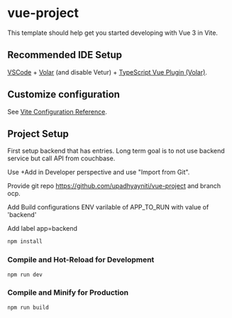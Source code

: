 # vue-project

This template should help get you started developing with Vue 3 in Vite.

## Recommended IDE Setup

[VSCode](https://code.visualstudio.com/) + [Volar](https://marketplace.visualstudio.com/items?itemName=Vue.volar) (and disable Vetur) + [TypeScript Vue Plugin (Volar)](https://marketplace.visualstudio.com/items?itemName=Vue.vscode-typescript-vue-plugin).

## Customize configuration

See [Vite Configuration Reference](https://vitejs.dev/config/).

## Project Setup

First setup backend that has entries. Long term goal is to not use backend service but call API from couchbase.

Use +Add in Developer perspective and use "Import from Git". 

Provide git repo https://github.com/upadhyayniti/vue-project and branch ocp.

Add Build configurations ENV varilable of APP_TO_RUN with value of 'backend'

Add label app=backend

```sh
npm install
```

### Compile and Hot-Reload for Development

```sh
npm run dev
```

### Compile and Minify for Production

```sh
npm run build
```
